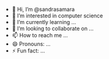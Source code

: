 - 👋 Hi, I’m @sandrasamara
- 👀 I’m interested in computer science 
- 🌱 I’m currently learning ...
- 💞️ I’m looking to collaborate on ...
- 📫 How to reach me ...
- 😄 Pronouns: ...
- ⚡ Fun fact: ...

<!---
sandrasamara/sandrasamara is a ✨ special ✨ repository because its `README.md` (this file) appears on your GitHub profile.
You can click the Preview link to take a look at your changes.
--->
